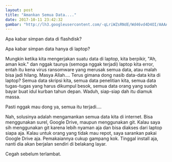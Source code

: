 ```yaml
---
layout: post
title: "Amankan Semua Data...."
date: 2017-10-11 23:42:32
gambar: "http://lh3.googleusercontent.com/-qLriWZsRNdE/Wd46vd4D4OI/AAAAAAAACck/sF7VrPtQIkc75ERp5R4zRtETKiRK4FRrwCLcBGAs/h120/gitlab.png"
---
```


Apa kabar simpan data di flashdisk?

Apa kabar simpan data hanya di laptop?

Mungkin ketika kita mengerjakan suatu data di laptop, kita berpikir, "Ah, aman kok." dan nggak taunya (semoga nggak terjadi) laptop kita error, entah itu kena virus ransomware yang merusak semua data, atau malah bisa jadi hilang. Masya Allah.... Terus gimana dong nasib data-data kita di laptop? Semua data skripsi kita, semua data penelitian kita, semua data tugas-tugas yang harus dikumpul besok, semua data orang yang sudah bayar buat idul kurban tahun depan. Waduh, siap-siap dah itu diamuk massa.

Pasti nggak mau dong ya, semua itu terjadi....

Nah, solusinya adalah mengamankan semua data kita di internet. Bisa menggunakan surel, Google Drive, maupun menggunakan git. Kalau saya sih menggunakan git karena lebih nyaman aja dan bisa diakses dari laptop siapa aja. Kalau untuk orang yang tidak mau repot, saya sarankan pakai Google Drive aja. Pemakaiannya cukup gampang kok. Tinggal install aja, nanti dia akan berjalan sendiri di belakang layar.

Cegah sebelum terlambat.